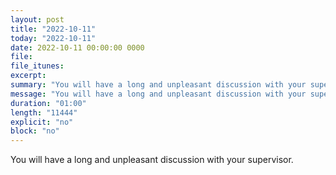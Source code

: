 ```yaml
---
layout: post
title: "2022-10-11"
today: "2022-10-11"
date: 2022-10-11 00:00:00 0000
file:
file_itunes:
excerpt:
summary: "You will have a long and unpleasant discussion with your supervisor."
message: "You will have a long and unpleasant discussion with your supervisor."
duration: "01:00"
length: "11444"
explicit: "no"
block: "no"
---
```

You will have a long and unpleasant discussion with your supervisor.

